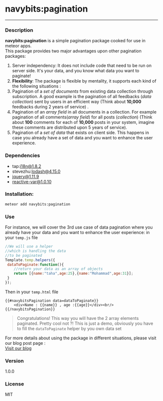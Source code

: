 # navybits:pagination
___
### Description
**navybits:pagination** is a simple pagination package cooked for use in meteor apps.  
This package provides two major advantages upon other pagination packages:
 1. Server independency: It does not include code that need to be run on server side. It's your data, and you know what data you want to paginate!
 2. **Flexibility**: The package is flexible by mentality, it supports each kind of the following situations :
  1.  Pagination of a *set of documents* from existing data collection through subscription. A good example is the pagination of all feedbacks (*data collection*) sent by users in an efficient way (Think about **10,000** feedbacks during 2 years of service) .
  2.  Pagination of an *array field* in all documents in a collection. For example pagination of all comments(*array field*) for all posts (*collection*) (Think about **100** comments for each of **10,000** posts in your system, imagine these comments are distributed upon 5 years of service).
  3.  Pagination of a *set of data* that exists on client side. This happens in case you already have a set of data and you want to enhance the user experience.

### Dependencies
  - tap:i18n@1.8.2
  - stevezhu:lodash@4.15.0
  - jquery@1.11.9
  - reactive-var@1.0.10
 
### Installation:
```sh
meteor add navybits:pagination
```
### Use
For instance, we will cover the 3rd use case of data pagination where you already have your data and you want to enhance the user experience:
in your `temp.js` file
```javascript
//We will use a helper
//which is handling the data
//to be paginated
Template.temp.helpers({
 dataToPaginate:function(){
    //return your data as an array of objects
    return [{name:"taha",age:25},{name:"Mohammad",age:31}];
 }
});
```
Then in your `temp.html` file
```
{{#navybitsPagination data=dataToPaginate}}
    <div>Name : {{name}} , age :{{age}}</div><br/> 
{{/navybitsPagination}}
```
> Congratulations! This way you will have the 2 array elements paginated. Pretty cool not ?!
This is just a demo, obviously you have to fill the `dataToPaginate` helper by you own data set 



For more details about using the package in different situations, please visit our blog post page  :  
[Visit our blog](https://blog.navybits.com/efficient-and-high-performance-pagination-in-meteor-bb5d379d234)

### Version
1.0.0

### License

MIT
